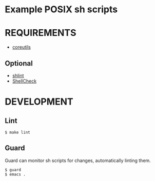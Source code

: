 # Example POSIX sh scripts

# REQUIREMENTS

* [coreutils](https://www.gnu.org/software/coreutils/coreutils.html)

## Optional

* [shlint](https://github.com/duggan/shlint)
* [ShellCheck](http://www.shellcheck.net/)

# DEVELOPMENT

## Lint

```
$ make lint
```

## Guard

Guard can monitor sh scripts for changes, automatically linting them.

```
$ guard
$ emacs .
```
